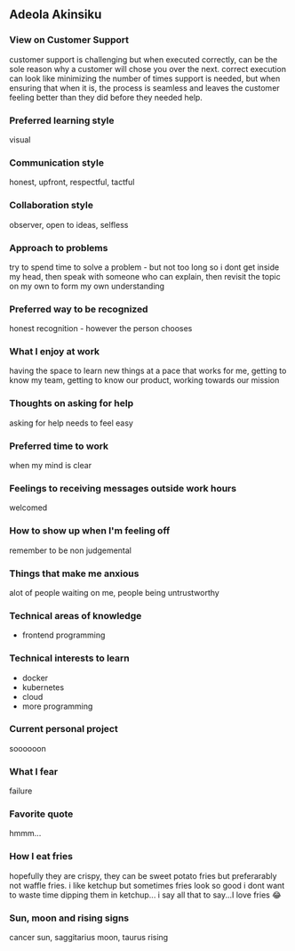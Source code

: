 ## Adeola Akinsiku

### View on Customer Support

customer support is challenging but when executed correctly, can be the sole reason why a customer will chose you over the next. correct execution can look like minimizing the number of times support is needed, but when ensuring that when it is, the process is seamless and leaves the customer feeling better than they did before they needed help.

### Preferred learning style

visual

### Communication style

honest, upfront, respectful, tactful

### Collaboration style

observer, open to ideas, selfless

### Approach to problems

try to spend time to solve a problem - but not too long so i dont get inside my head, then speak with someone who can explain, then revisit the topic on my own to form my own understanding

### Preferred way to be recognized

honest recognition - however the person chooses

### What I enjoy at work

having the space to learn new things at a pace that works for me, getting to know my team, getting to know our product, working towards our mission

### Thoughts on asking for help

asking for help needs to feel easy

### Preferred time to work

when my mind is clear

### Feelings to receiving messages outside work hours

welcomed

### How to show up when I'm feeling off

remember to be non judgemental

### Things that make me anxious

alot of people waiting on me, people being untrustworthy

### Technical areas of knowledge

- frontend programming

### Technical interests to learn

- docker
- kubernetes
- cloud
- more programming

### Current personal project

soooooon

### What I fear

failure

### Favorite quote

hmmm...

### How I eat fries

hopefully they are crispy, they can be sweet potato fries but preferarably not waffle fries. i like ketchup but sometimes fries look so good i dont want to waste time dipping them in ketchup... i say all that to say...I love fries 😂

### Sun, moon and rising signs

cancer sun, saggitarius moon, taurus rising
